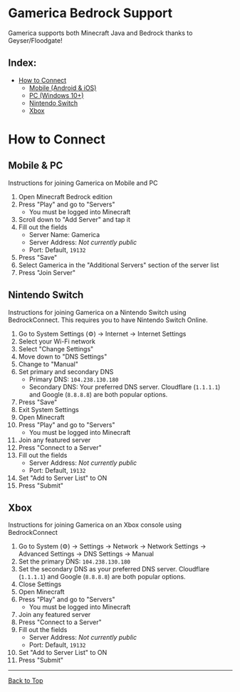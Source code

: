 # Gamerica Bedrock Support
Gamerica supports both Minecraft Java and Bedrock thanks to Geyser/Floodgate!

## Index: 
- [How to Connect](How-to-Connect) 
	- [Mobile (Android & iOS)](#Mobile--PC) 
	- [PC (Windows 10+)](#Mobile--PC) 
	- [Nintendo Switch](Nintendo-Switch) 
	- [Xbox](#Xbox) 

# How to Connect

## Mobile & PC
Instructions for joining Gamerica on Mobile and PC
1. Open Minecraft Bedrock edition
2. Press "Play" and go to "Servers"
	- You must be logged into Minecraft
4. Scroll down to "Add Server" and tap it
5. Fill out the fields
	- Server Name: Gamerica
	- Server Address: *Not currently public*
	- Port: Default, `19132`
6. Press "Save"
7. Select Gamerica in the "Additional Servers" section of the server list
8. Press "Join Server"

## Nintendo Switch
Instructions for joining Gamerica on a Nintendo Switch using BedrockConnect. This requires you to have Nintendo Switch Online.
1. Go to System Settings (⚙️) -> Internet -> Internet Settings
2. Select your Wi-Fi network
3. Select "Change Settings"
4. Move down to "DNS Settings"
5. Change to "Manual"
6. Set primary and secondary DNS
	- Primary DNS: `104.238.130.180`
	- Secondary DNS: Your preferred DNS server. Cloudflare (`1.1.1.1`) and Google (`8.8.8.8`) are both popular options.
7. Press "Save"
8. Exit System Settings
9. Open Minecraft
10. Press "Play" and go to "Servers"
	- You must be logged into Minecraft
11. Join any featured server
12. Press "Connect to a Server"
13. Fill out the fields
	- Server Address: *Not currently public*
	- Port: Default, `19132`
14. Set "Add to Server List" to ON
15. Press "Submit"

## Xbox
Instructions for joining Gamerica on an Xbox console using BedrockConnect
1. Go to System (:gear:) -> Settings -> Network -> Network Settings -> Advanced Settings -> DNS Settings -> Manual
2. Set the primary DNS: `104.238.130.180`
3. Set the secondary DNS as your preferred DNS server. Cloudflare (`1.1.1.1`) and Google (`8.8.8.8`) are both popular options.
4. Close Settings
5. Open Minecraft
6. Press "Play" and go to "Servers"
	- You must be logged into Minecraft
7. Join any featured server
8. Press "Connect to a Server"
9. Fill out the fields
	- Server Address: *Not currently public*
	- Port: Default, `19132`
10. Set "Add to Server List" to ON
11. Press "Submit"

<hr>

[Back to Top](#Gamerica-Bedrock-Support)
